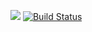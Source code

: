 [![](https://jitpack.io/v/alekgit/casino.svg)](https://jitpack.io/#alekgit/casino)
[![Build Status](https://travis-ci.org/alekgit/casino.svg?branch=github)](https://travis-ci.org/alekgit/casino)
